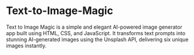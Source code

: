 # Text-to-Image-Magic
Text to Image Magic is a simple and elegant AI-powered image generator app built using HTML, CSS, and JavaScript. It transforms text prompts into stunning AI-generated images using the Unsplash API, delivering six unique images instantly.
